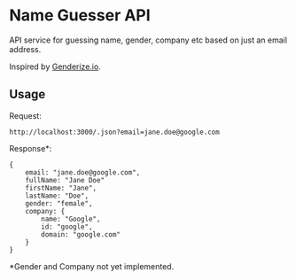 # Name Guesser API

API service for guessing name, gender, company etc based on just an email address.

Inspired by [Genderize.io](http://genderize.io).

## Usage

Request:

	http://localhost:3000/.json?email=jane.doe@google.com

Response*:

	{
		email: "jane.doe@google.com",
		fullName: "Jane Doe"
		firstName: "Jane",
		lastName: "Doe",
		gender: "female",
		company: {
			name: "Google",
			id: "google",
			domain: "google.com"
		}
	}

*Gender and Company not yet implemented.
